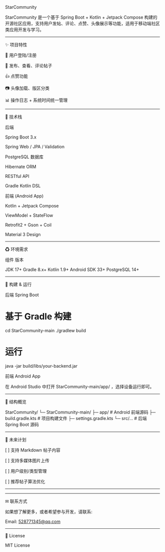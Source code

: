 StarCommunity

StarCommunity 是一个基于 Spring Boot + Kotlin + Jetpack Compose 构建的开源社区应用，支持用户发帖、评论、点赞、头像展示等功能，适用于移动端社区类应用开发与学习。


---

✨ 项目特性

👤 用户登陆/注册

📍 发布、查看、评论帖子

👍 点赞功能

📷 头像加载、版区分类

📊 操作日志 + 系统时间统一管理



---

🤖 技术栈

后端

Spring Boot 3.x

Spring Web / JPA / Validation

PostgreSQL 数据库

Hibernate ORM

RESTful API

Gradle Kotlin DSL


前端 (Android App)

Kotlin + Jetpack Compose

ViewModel + StateFlow

Retrofit2 + Gson + Coil

Material 3 Design



---

♻ 环境需求

组件	版本

JDK	17+
Gradle	8.x+
Kotlin	1.9+
Android SDK	33+
PostgreSQL	14+



---

🚀 构建 & 运行

后端 Spring Boot

# 基于 Gradle 构建
cd StarCommunity-main
./gradlew build

# 运行
java -jar build/libs/your-backend.jar

前端 Android App

在 Android Studio 中打开 StarCommunity-main/app/ ，选择设备运行即可。


---

📂 结构概览

StarCommunity/
  └─ StarCommunity-main/
      ├─ app/              # Android 前端源码
      ├─ build.gradle.kts # 项目构建文件
      ├─ settings.gradle.kts
      └─ src/...          # 后端 Spring Boot 源码


---

📅 未来计划

[ ] 支持 Markdown 帖子内容

[ ] 支持多媒体图片上传

[ ] 用户级别/类型管理

[ ] 推荐帖子算法优化



---


---

✉ 联系方式

如果想了解更多，或者希望参与开发，请联系:

Email: 528771345@qq.com


---

📄 License

MIT License
